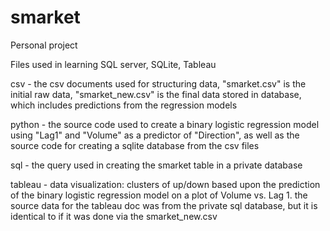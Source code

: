 # smarket

Personal project

Files used in learning SQL server, SQLite, Tableau

csv - the csv documents used for structuring data, "smarket.csv" is the initial raw data, "smarket_new.csv" is the final data stored in database, which includes predictions from the regression models

python - the source code used to create a binary logistic regression model using "Lag1" and "Volume" as a predictor of "Direction", as well as the source code for creating a sqlite database from the csv files

sql - the query used in creating the smarket table in a private database

tableau - data visualization: clusters of up/down based upon the prediction of the binary logistic regression model on a plot of Volume vs. Lag 1. the source data for the tableau doc was from the private sql database, but it is identical to if it was done via the smarket_new.csv

